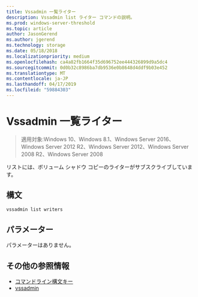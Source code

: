 ```yaml
---
title: Vssadmin 一覧ライター
description: Vssadmin list ライター コマンドの説明。
ms.prod: windows-server-threshold
ms.topic: article
author: JasonGerend
ms.author: jgerend
ms.technology: storage
ms.date: 05/18/2018
ms.localizationpriority: medium
ms.openlocfilehash: ca4a82fb1664f35d696752ee444326899d9a5dc4
ms.sourcegitcommit: 0d0b32c8986ba7db9536e0b8648d4ddf9b03e452
ms.translationtype: MT
ms.contentlocale: ja-JP
ms.lasthandoff: 04/17/2019
ms.locfileid: "59884303"
---
```

# <a name="vssadmin-list-writers"></a>Vssadmin 一覧ライター

>適用対象:Windows 10、Windows 8.1、Windows Server 2016、Windows Server 2012 R2、Windows Server 2012、Windows Server 2008 R2、Windows Server 2008

リストには、ボリューム シャドウ コピーのライターがサブスクライブしています。

## <a name="syntax"></a>構文

```PowerShell
vssadmin list writers
```

## <a name="parameters"></a>パラメーター

パラメーターはありません。

## <a name="additional-references"></a>その他の参照情報

* [コマンドライン構文キー](https://docs.microsoft.com/previous-versions/windows/it-pro/windows-server-2012-r2-and-2012/cc771080(v%3dws.11))
* [vssadmin](vssadmin.md)